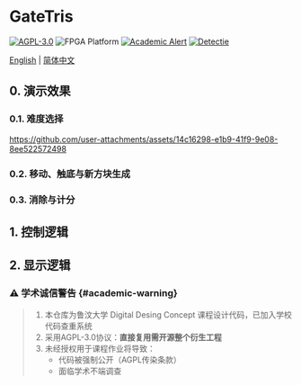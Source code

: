 # **GateTris**
[![AGPL-3.0](https://img.shields.io/badge/License-AGPL%203.0-blue?logo=gnu)](LICENSE)
![FPGA Platform](https://img.shields.io/badge/FPGA-Xilinx-8716F?logo=xilinx)
[![Academic Alert](https://img.shields.io/badge/ACADEMIC_USE-RESTRICTED-red?logo=academia)](#academic-warning)
[![Detectie](https://img.shields.io/badge/Plagiarism_Detectie-ACTIEF-red)](#academic-warning)


[English](README_en.md) | [简体中文](README.md)

## **0. 演示效果**
### **0.1. 难度选择**
https://github.com/user-attachments/assets/14c16298-e1b9-41f9-9e08-8ee522572498
### **0.2. 移动、触底与新方块生成**
### **0.3. 消除与计分**

## **1. 控制逻辑**


## **2. 显示逻辑**

### ⚠️ 学术诚信警告 {#academic-warning}
> 1. 本仓库为鲁汶大学 Digital Desing Concept 课程设计代码，已加入学校代码查重系统  
> 2. 采用AGPL-3.0协议：**直接复用需开源整个衍生工程**  
> 3. 未经授权用于课程作业将导致：  
>    - 代码被强制公开（AGPL传染条款）  
>    - 面临学术不端调查



